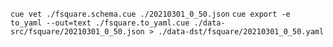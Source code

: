 `cue vet ./fsquare.schema.cue ./20210301_0_50.json`
`cue export -e to_yaml --out=text ./fsquare.to_yaml.cue ./data-src/fsquare/20210301_0_50.json > ./data-dst/fsquare/20210301_0_50.yaml`
